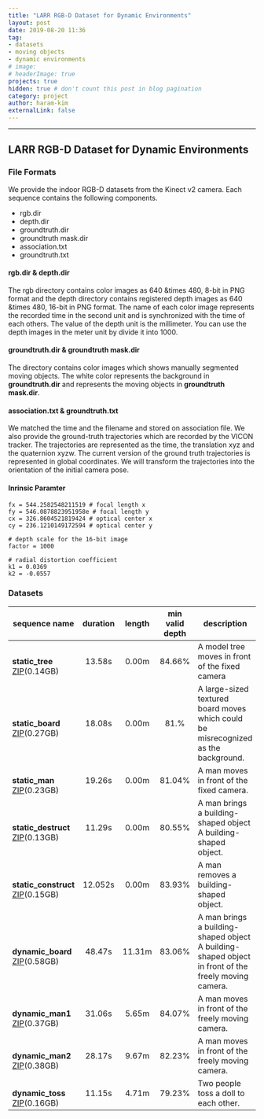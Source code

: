 ```yaml
---
title: "LARR RGB-D Dataset for Dynamic Environments"
layout: post
date: 2019-08-20 11:36
tag: 
- datasets
- moving objects
- dynamic environments
# image: 
# headerImage: true
projects: true
hidden: true # don't count this post in blog pagination
category: project
author: haram-kim
externalLink: false
---
```



---
## LARR RGB-D Dataset for Dynamic Environments

### File Formats
We provide the indoor RGB-D datasets from the Kinect v2 camera.
Each sequence contains the following components.

* rgb.dir
* depth.dir
* groundtruth.dir
* groundtruth mask.dir
* association.txt
* groundtruth.txt

#### rgb.dir & depth.dir
 The rgb directory contains color images as 640 &times 480, 8-bit in PNG format and the depth directory contains registered depth images as 640 &times 480, 16-bit in PNG format. The name of each color image represents the recorded time in the second unit and is synchronized with the time of each others. The value of the depth unit is the millimeter. You can use the depth images in the meter unit by divide it into 1000.
 
 
#### groundtruth.dir & groundtruth mask.dir  
 The directory contains color images which shows manually segmented moving objects. The white color represents the background in **groundtruth.dir** and represents the moving objects in **groundtruth mask.dir**. 

#### association.txt & groundtruth.txt
 We matched the time and the filename and stored on association file. We also provide the ground-truth trajectories which are recorded by the VICON tracker. The trajectories are represented as the time, the translation xyz and the quaternion xyzw. The current version of the ground truth trajectories is represented in global coordinates. We will transform the trajectories into the orientation of the initial camera pose.

#### Inrinsic Paramter

```
fx = 544.2582548211519 # focal length x
fy = 546.0878823951958e # focal length y
cx = 326.8604521819424 # optical center x
cy = 236.1210149172594 # optical center y

# depth scale for the 16-bit image
factor = 1000

# radial distortion coefficient
k1 = 0.0369
k2 = -0.0557
```


### Datasets

| sequence name | duration | length | min <br> valid depth | description |
|---------------|:--------:|:------:|:-------------------:|-------------|
| <br> **static_tree** [ZIP](http://icsl.snu.ac.kr/haramkim/static_tree.zip)(0.14GB) <br> | 13.58s | 0.00m  | 84.66% | A model tree moves in front of the fixed camera |
| <br> **static_board** [ZIP](http://icsl.snu.ac.kr/haramkim/static_board.zip)(0.27GB) <br> | 18.08s | 0.00m  | 81.% | A large-sized textured board moves which could be misrecognized as the background. |
| <br> **static_man** [ZIP](http://icsl.snu.ac.kr/haramkim/static_man.zip)(0.23GB) <br> | 19.26s | 0.00m | 81.04% | A man moves in front of the fixed camera. |
| <br> **static_destruct** [ZIP](http://icsl.snu.ac.kr/haramkim/static_destruct.zip)(0.13GB) <br> | 11.29s | 0.00m | 80.55% | A man brings a building-shaped object A building-shaped object. |
| <br> **static_construct** [ZIP](http://icsl.snu.ac.kr/haramkim/static_construct.zip)(0.15GB) <br> | 12.052s | 0.00m | 83.93% | A man removes a building-shaped object. |
| <br>**dynamic_board** [ZIP](http://icsl.snu.ac.kr/haramkim/dynamic_board.zip)(0.58GB) <br> | 48.47s | 11.31m | 83.06% | A man brings a building-shaped object A building-shaped object in front of the freely moving camera.     |
| <br> **dynamic_man1** [ZIP](http://icsl.snu.ac.kr/haramkim/dynamic_man1.zip)(0.37GB) <br> | 31.06s | 5.65m | 84.07% |  A man moves in front of the freely moving camera.  |
| <br> **dynamic_man2** [ZIP](http://icsl.snu.ac.kr/haramkim/dynamic_man2.zip)(0.38GB) <br> | 28.17s | 9.67m | 82.23% | A man moves in front of the freely moving camera.  |
| <br> **dynamic_toss** [ZIP](http://icsl.snu.ac.kr/haramkim/dynamic_toss.zip)(0.16GB) <br> | 11.15s | 4.71m | 79.23% | Two people toss a doll to each other.  |


